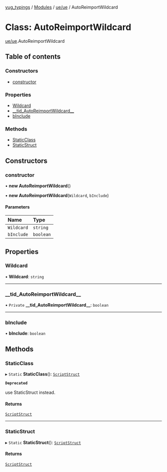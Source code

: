 [yug_typings](../README.md) / [Modules](../modules.md) / [ue/ue](../modules/ue_ue.md) / AutoReimportWildcard

# Class: AutoReimportWildcard

[ue/ue](../modules/ue_ue.md).AutoReimportWildcard

## Table of contents

### Constructors

- [constructor](ue_ue.AutoReimportWildcard.md#constructor)

### Properties

- [Wildcard](ue_ue.AutoReimportWildcard.md#wildcard)
- [\_\_tid\_AutoReimportWildcard\_\_](ue_ue.AutoReimportWildcard.md#__tid_autoreimportwildcard__)
- [bInclude](ue_ue.AutoReimportWildcard.md#binclude)

### Methods

- [StaticClass](ue_ue.AutoReimportWildcard.md#staticclass)
- [StaticStruct](ue_ue.AutoReimportWildcard.md#staticstruct)

## Constructors

### constructor

• **new AutoReimportWildcard**()

• **new AutoReimportWildcard**(`Wildcard`, `bInclude`)

#### Parameters

| Name | Type |
| :------ | :------ |
| `Wildcard` | `string` |
| `bInclude` | `boolean` |

## Properties

### Wildcard

• **Wildcard**: `string`

___

### \_\_tid\_AutoReimportWildcard\_\_

• `Private` **\_\_tid\_AutoReimportWildcard\_\_**: `boolean`

___

### bInclude

• **bInclude**: `boolean`

## Methods

### StaticClass

▸ `Static` **StaticClass**(): [`ScriptStruct`](ue_ue.ScriptStruct.md)

**`Deprecated`**

use StaticStruct instead.

#### Returns

[`ScriptStruct`](ue_ue.ScriptStruct.md)

___

### StaticStruct

▸ `Static` **StaticStruct**(): [`ScriptStruct`](ue_ue.ScriptStruct.md)

#### Returns

[`ScriptStruct`](ue_ue.ScriptStruct.md)
